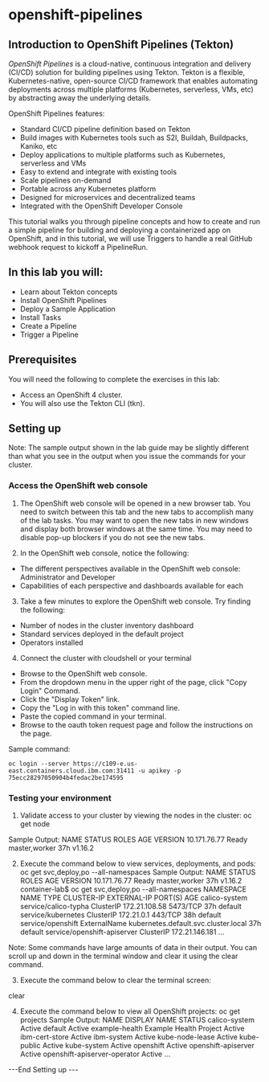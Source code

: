 # openshift-pipelines

## Introduction to OpenShift Pipelines (Tekton)

*OpenShift Pipelines* is a cloud-native, continuous integration and delivery (CI/CD) solution for building pipelines using Tekton. Tekton is a flexible, Kubernetes-native, open-source CI/CD framework that enables automating deployments across multiple platforms (Kubernetes, serverless, VMs, etc) by abstracting away the underlying details.

OpenShift Pipelines features:
-	Standard CI/CD pipeline definition based on Tekton
-	Build images with Kubernetes tools such as S2I, Buildah, Buildpacks, Kaniko, etc
-	Deploy applications to multiple platforms such as Kubernetes, serverless and VMs
-	Easy to extend and integrate with existing tools
-	Scale pipelines on-demand
-	Portable across any Kubernetes platform
-	Designed for microservices and decentralized teams
-	Integrated with the OpenShift Developer Console

This tutorial walks you through pipeline concepts and how to create and run a simple pipeline for building and deploying a containerized app on OpenShift, and in this tutorial, we will use Triggers to handle a real GitHub webhook request to kickoff a PipelineRun.

## In this lab you will:

-	Learn about Tekton concepts
-	Install OpenShift Pipelines
-	Deploy a Sample Application
-	Install Tasks
-	Create a Pipeline
-	Trigger a Pipeline

## Prerequisites
You will need the following to complete the exercises in this lab:
-	Access an OpenShift 4 cluster.
-	You will also use the Tekton CLI (tkn).
 
## Setting up 
Note: The sample output shown in the lab guide may be slightly different than what you see in the output when you issue the commands for your cluster.

### Access the OpenShift web console
1. The OpenShift web console will be opened in a new browser tab. You need to switch between this tab and the new tabs to accomplish many of the lab tasks. You may want to open the new tabs in new windows and display both browser windows at the same time. You may need to disable pop-up blockers if you do not see the new tabs.

2.	In the OpenShift web console, notice the following:
-	The different perspectives available in the OpenShift web console: Administrator and Developer
-	Capabilities of each perspective and dashboards available for each

3.	Take a few minutes to explore the OpenShift web console. Try finding the following:
-	Number of nodes in the cluster inventory dashboard
-	Standard services deployed in the default project
-	Operators installed

4. Connect the cluster with cloudshell or your terminal
- Browse to the OpenShift web console.
- From the dropdown menu in the upper right of the page, click "Copy Login" Command.
- Click the "Display Token" link.
- Copy the "Log in with this token" command line.
- Paste the copied command in your terminal.
- Browse to the oauth token request page and follow the instructions on the page.

Sample command:

    oc login --server https://c109-e.us-east.containers.cloud.ibm.com:31411 -u apikey -p 75ecc28297050904b4fedac2be174595

### Testing your environment
1.	Validate access to your cluster by viewing the nodes in the cluster:
oc get node

Sample Output:
NAME           STATUS   ROLES           AGE   VERSION
10.171.76.77	 Ready    master,worker   37h   v1.16.2

2.	Execute the command below to view services, deployments, and pods:
oc get svc,deploy,po --all-namespaces
Sample Output:
NAME           STATUS   ROLES           AGE   VERSION
10.171.76.77   Ready    master,worker   37h   v1.16.2
container-lab$ oc get svc,deploy,po --all-namespaces
NAMESPACE                                               NAME                                                  TYPE           CLUSTER-IP       EXTERNAL-IP                            PORT(S)                      AGE
calico-system                                           service/calico-typha                                  ClusterIP      172.21.108.58    <none>                                 5473/TCP                     37h
default                                                 service/kubernetes                                    ClusterIP      172.21.0.1       <none>                                 443/TCP                      38h
default                                                 service/openshift                                     ExternalName   <none>           kubernetes.default.svc.cluster.local   <none>                       37h
default                                                 service/openshift-apiserver                           ClusterIP      172.21.146.181   <none>
...

Note: Some commands have large amounts of data in their output. You can scroll up and down in the terminal window and clear it using the clear command.
 
3.	Execute the command below to clear the terminal screen:
 
clear
 
4.	Execute the command below to view all OpenShift projects:
oc get projects
Sample Output:
NAME                                                    DISPLAY NAME             STATUS
calico-system                                                                    Active
default                                                                          Active
example-health                                          Example Health Project   Active
ibm-cert-store                                                                   Active
ibm-system                                                                       Active
kube-node-lease                                                                  Active
kube-public                                                                      Active
kube-system                                                                      Active
openshift                                                                        Active
openshift-apiserver                                                              Active
openshift-apiserver-operator                                                     Active
...

---End Setting up ---
